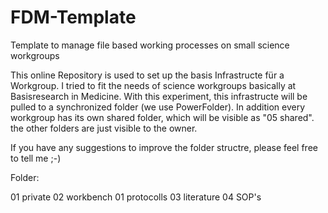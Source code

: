 FDM-Template
============

Template to manage file based working processes on small science workgroups

This online Repository is used to set up the basis Infrastructe für a Workgroup. I tried to fit the needs of
science workgroups basically at Basisresearch in Medicine. With this experiment, this infrastructe will be pulled to a
synchronized folder (we use PowerFolder). In addition every workgroup has its own shared folder, which will be visible
as "05 shared". the other folders are just visible to the owner.

If you have any suggestions to improve the folder structre, please feel free to tell me ;-)

Folder:

01 private
02 workbench
  01 protocolls
03 literature
04 SOP's

